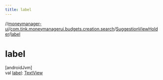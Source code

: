```yaml
---
title: label
---
```

//[moneymanager-ui](../../../index.html)/[com.tink.moneymanagerui.budgets.creation.search](../index.html)/[SuggestionViewHolder](index.html)/[label](label.html)



# label



[androidJvm]\
val [label](label.html): [TextView](https://developer.android.com/reference/kotlin/android/widget/TextView.html)





